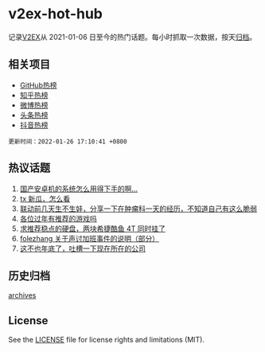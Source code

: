 # v2ex-hot-hub

 记录[V2EX](https://www.v2ex.com/)从 2021-01-06 日至今的热门话题。每小时抓取一次数据，按天[归档](archives)。
 
 ## 相关项目

- [GitHub热榜](https://github.com/lonnyzhang423/github-hot-hub)
- [知乎热榜](https://github.com/lonnyzhang423/zhihu-hot-hub)
- [微博热榜](https://github.com/lonnyzhang423/weibo-hot-hub)
- [头条热榜](https://github.com/lonnyzhang423/toutiao-hot-hub)
- [抖音热榜](https://github.com/lonnyzhang423/douyin-hot-hub)


 `更新时间：2022-01-26 17:10:41 +0800`

## 热议话题

1. [国产安卓机的系统怎么用得下手的啊...](https://www.v2ex.com/t/830589)
1. [tx 新瓜，怎么看](https://www.v2ex.com/t/830681)
1. [联动前几天生不生娃，分享一下在肿瘤科一天的经历，不知道自己有这么脆弱](https://www.v2ex.com/t/830642)
1. [各位过年有推荐的游戏吗](https://www.v2ex.com/t/830638)
1. [求推荐稳点的硬盘，两块希捷酷鱼 4T 同时挂了](https://www.v2ex.com/t/830555)
1. [folezhang 关于声讨加班事件的说明（部分）](https://www.v2ex.com/t/830717)
1. [这不也年底了，吐槽一下现在所在的公司](https://www.v2ex.com/t/830610)

## 历史归档

[archives](archives)

## License

See the [LICENSE](LICENSE) file for license rights and limitations (MIT).
